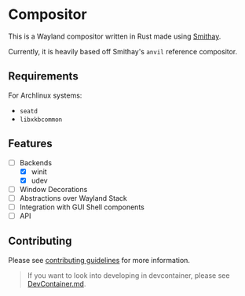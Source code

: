 # Compositor

This is a Wayland compositor written in Rust made using [Smithay](https://smithay.github.io/).

Currently, it is heavily based off Smithay's `anvil` reference compositor.

## Requirements
For Archlinux systems:
* `seatd`
* `libxkbcommon`

## Features

- [ ] Backends
  - [x] winit
  - [x] udev
- [ ] Window Decorations
- [ ] Abstractions over Wayland Stack
- [ ] Integration with GUI Shell components
- [ ] API

## Contributing

Please see [contributing guidelines](https://github.com/Avdan-OS/Compositor/blob/main/CONTRIBUTING.md) for more information.

> If you want to look into developing in devcontainer, please see [DevContainer.md](./Devcontainer.md).
